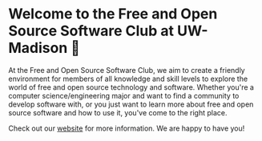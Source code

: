 # Welcome to the Free and Open Source Software Club at UW-Madison 👋

At the Free and Open Source Software Club, we aim to create a friendly environment for members of all knowledge and skill levels to explore the world of free and open source technology and software. Whether you're a computer science/engineering major and want to find a community to develop software with, or you just want to learn more about free and open source software and how to use it, you've come to the right place.

Check out our [website](https://fossclub-uw.org/) for more information. We are happy to have you!
